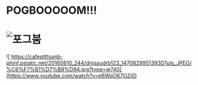 # POGBOOOOOM!!!

# ![포그붐](https://cafeptthumb-phinf.pstatic.net/20160810_244/dnjsaudrb123_1470829951393D1uls_JPEG/%C6%F7%B1%D7%B9%D94.jpg?type=w740)

 ![ https://cafeptthumb-phinf.pstatic.net/20160810_244/dnjsaudrb123_1470829951393D1uls_JPEG/%C6%F7%B1%D7%B9%D94.jpg?type=w740](https://www.youtube.com/watch?v=e6WqO67OZi0)
